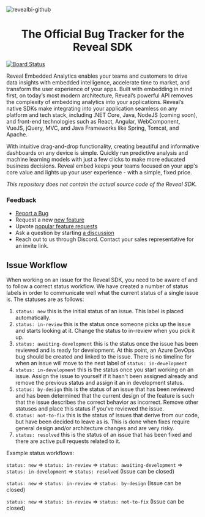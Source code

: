 ![revealbi-github](https://user-images.githubusercontent.com/835562/224768071-b6440186-e8ad-460c-9ce0-84f065311ee7.svg)

<h1 align="center">
  The Official Bug Tracker for the Reveal SDK 
</h1>

[![Board Status](https://infragistics.visualstudio.com/14a7928c-44bc-4aed-b2ca-9a0ffbb14d7a/1b230d81-a651-4526-b94b-86fd3cab43e1/_apis/work/boardbadge/c5d794c3-94c4-482d-9905-b227402b4abd)](https://infragistics.visualstudio.com/14a7928c-44bc-4aed-b2ca-9a0ffbb14d7a/_boards/board/t/1b230d81-a651-4526-b94b-86fd3cab43e1/Microsoft.RequirementCategory/)

Reveal Embedded Analytics enables your teams and customers to drive data insights with embedded intelligence, accelerate time to market, and transform the user experience of your apps. Built with embedding in mind first, on today’s most modern architecture, Reveal’s powerful API removes the complexity of embedding analytics into your applications. Reveal’s native SDKs make integrating into your application seamless on any platform and tech stack, including .NET Core, Java, NodeJS (coming soon), and front-end technologies such as React, Angular, WebComponent, VueJS, jQuery, MVC, and Java Frameworks like Spring, Tomcat, and Apache. 

With intuitive drag-and-drop functionality, creating beautiful and informative dashboards on any device is simple. Quickly run predictive analysis and machine learning models with just a few clicks to make more educated business decisions. Reveal embed keeps your teams focused on your app's core value and lights up your user experience - with a simple, fixed price. 

_This repository does not contain the actual source code of the Reveal SDK._

### Feedback
 - [Report a Bug](https://github.com/RevealBi/Reveal.Sdk/issues/new?assignees=&labels=%3Abug%3A+bug%2C%3Aheavy_plus_sign%3A+status%3A+new&template=bug_report.yml&title=%5BBUG%5D%3A+)
 - Request a new [new feature](https://github.com/RevealBi/Reveal.Sdk/issues/new?assignees=&labels=%3Atoolbox%3A+feature-request&template=feature_request.md&title=)
 - Upvote [popular feature requests](https://github.com/RevealBi/Reveal.Sdk/issues?q=is%3Aissue+is%3Aopen+label%3A%22%3Atoolbox%3A+feature-request%22)
 - Ask a question by starting [a discussion](https://github.com/RevealBi/Reveal.Sdk/discussions)
 - Reach out to us through Discord. Contact your sales representative for an invite link.

## Issue Workflow

When working on an issue for the Reveal SDK, you need to be aware of and to follow a correct status workflow. We have created a number of status labels in order to communicate well what the current status of a single issue is. The statuses are as follows:

1. `status: new` this is the initial status of an issue. This label is placed automatically.
2. `status: in-review` this is the status once someone picks up the issue and starts looking at it. Change the status to in-review when you pick it up.
3. `status: awaiting-development` this is the status once the issue has been reviewed and is ready for development. At this point, an Azure DevOps bug should be created and linked to the issue. There is no timeline for when an issue will move to the next label of `status: in-development`
4. `status: in-development` this is the status once you start working on an issue. Assign the issue to yourself if it hasn't been assigned already and remove the previous status and assign it an in development status.
5. `status: by-design` this is the status of an issue that has been reviewed and has been determined that the current design of the feature is such that the issue describes the correct behavior as incorrect. Remove other statuses and place this status if you've reviewed the issue.
6. `status: not-to-fix` this is the status of issues that derive from our code, but have been decided to leave as is. This is done when fixes require general design and/or architecture changes and are very risky.
7. `status: resolved` this is the status of an issue that has been fixed and there are active pull requests related to it.

Example status workflows:

`status: new` => `status: in-review` => `status: awaiting-development` => `status: in-development` => `status: resolved` (Issue can be closed)

`status: new` => `status: in-review` => `status: by-design` (Issue can be closed)

`status: new` => `status: in-review` => `status: not-to-fix` (Issue can be closed)

